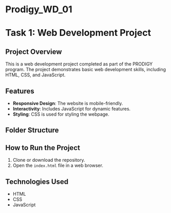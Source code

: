 # Prodigy_WD_01
# Task 1: Web Development Project

## Project Overview
This is a web development project completed as part of the PRODIGY program. The project demonstrates basic web development skills, including HTML, CSS, and JavaScript.

## Features
- **Responsive Design**: The website is mobile-friendly.
- **Interactivity**: Includes JavaScript for dynamic features.
- **Styling**: CSS is used for styling the webpage.

## Folder Structure


## How to Run the Project
1. Clone or download the repository.
2. Open the `index.html` file in a web browser.

## Technologies Used
- HTML
- CSS
- JavaScript



